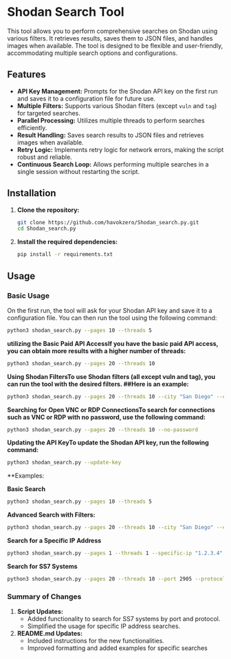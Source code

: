 # Shodan Search Tool

This tool allows you to perform comprehensive searches on Shodan using various filters. It retrieves results, saves them to JSON files, and handles images when available. The tool is designed to be flexible and user-friendly, accommodating multiple search options and configurations.

## Features

- **API Key Management:** Prompts for the Shodan API key on the first run and saves it to a configuration file for future use.
- **Multiple Filters:** Supports various Shodan filters (except `vuln` and `tag`) for targeted searches.
- **Parallel Processing:** Utilizes multiple threads to perform searches efficiently.
- **Result Handling:** Saves search results to JSON files and retrieves images when available.
- **Retry Logic:** Implements retry logic for network errors, making the script robust and reliable.
- **Continuous Search Loop:** Allows performing multiple searches in a single session without restarting the script.

## Installation

1. **Clone the repository:**
    ```bash
    git clone https://github.com/havokzero/Shodan_search.py.git
    cd Shodan_search.py
    ```

2. **Install the required dependencies:**
    ```bash
    pip install -r requirements.txt
    ```

## Usage

### Basic Usage

On the first run, the tool will ask for your Shodan API key and save it to a configuration file. You can then run the tool using the following command:

```bash
python3 shodan_search.py --pages 10 --threads 5
```

**utilizing the Basic Paid API AccessIf you have the basic paid API access, you can obtain more results with a higher number of threads:**

```bash
python3 shodan_search.py --pages 20 --threads 10
```

**Using Shodan FiltersTo use Shodan filters (all except vuln and tag), you can run the tool with the desired filters. ##Here is an example:**
```bash
python3 shodan_search.py --pages 20 --threads 10 --city "San Diego" --country "US" --http-title "Hacked"
```

**Searching for Open VNC or RDP ConnectionsTo search for connections such as VNC or RDP with no password, use the following command:**
```bash
python3 shodan_search.py --pages 20 --threads 10 --no-password
```

**Updating the API KeyTo update the Shodan API key, run the following command:**
```bash
python3 shodan_search.py --update-key
```

**Examples:

**Basic Search**
```bash
python3 shodan_search.py --pages 10 --threads 5
```
**Advanced Search with Filters:**
```bash
python3 shodan_search.py --pages 20 --threads 10 --city "San Diego" --country "US" --http-title "Hacked"
```
**Search for a Specific IP Address**
```bash
python3 shodan_search.py --pages 1 --threads 1 --specific-ip "1.2.3.4"
```

**Search for SS7 Systems**
```bash
python3 shodan_search.py --pages 20 --threads 10 --port 2905 --protocol ss7
```


### Summary of Changes

1. **Script Updates:** 
    - Added functionality to search for SS7 systems by port and protocol.
    - Simplified the usage for specific IP address searches.
2. **README.md Updates:** 
    - Included instructions for the new functionalities.
    - Improved formatting and added examples for specific searches
